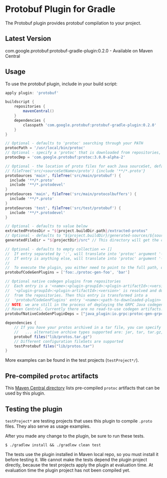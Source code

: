 # Protobuf Plugin for Gradle
The Protobuf plugin provides protobuf compilation to your project.

## Latest Version
com.google.protobuf:protobuf-gradle-plugin:0.2.0 - Available on Maven Central

## Usage
To use the protobuf plugin, include in your build script:

```groovy
apply plugin: 'protobuf'

buildscript {
    repositories {
        mavenCentral()
    }
    dependencies {
        classpath 'com.google.protobuf:protobuf-gradle-plugin:0.2.0'
    }
}

// Optional - defaults to 'protoc' searching through your PATH
protocPath = '/usr/local/bin/protoc'
// Optional - specify a 'protoc' that is downloaded from repositories, this overrides 'protocPath'
protocDep = 'com.google.protobuf:protoc:3.0.0-alpha-2'

// Optional - the location of proto files for each Java sourceSet, defaults to
// fileTree('src/<sourceSetName>/proto') {include '**/*.proto'}
protoSources 'main', fileTree('src/main/protobuf') {
  include '**/*.proto'
  include '**/*.protodevel'
}
protoSources 'main', fileTree('src/main/protocolbuffers') {
  include '**/*.proto'
}
protoSources 'test', fileTree('src/test/protobuf') {
  include '**/*.protodevel'
}

// Optional - defaults to value below
extractedProtosDir = "${project.buildDir.path}/extracted-protos"
// Optional - defaults to "${project.buildDir}/generated-sources/${sourceSet.name}"
generatedFileDir = "${projectDir}/src" // This directory will get the current sourceSet.name appended to it. i.e. src/main or src/test

// Optional - defaults to empty collection => []
//  If entry separated by ':', will translate into 'protoc' argument '--plugin=protoc-gen-${values[0]}=${values[1]}'
//  If entry is anything else, will translate into 'protoc' argument '--plugin=protoc-gen-${it}=${project.projectDir}/protoc-gen-${it}'
//
//  To execute the plugin, you either need to point to the full path, or have an executable shell script in the project main dir
protobufCodeGenPlugins = ['foo:./protoc-gen-foo', 'bar']

// Optional native codegen plugins from repositories
//  Each entry is a '<name>:<plugin-groupId>:<plugin-artifactId>:<version>'.
//  '<plugin-groupId>:<plugin-artifactId>:<version>' is resolved and downloaded
//  from the repositories. Then this entry is transformed into a
//  'protobufCodeGenPlugins' entry '<name>:<path-to-downloaded-plugin>'.
// NOTE: we are still in the process of deploying the GRPC Java codegen to
// Maven Central. Currently there are no read-to-use codegen artifacts.
protobufNativeCodeGenPluginDeps = ["java_plugin:io.grpc:protoc-gen-grpc-java:0.1.0-SNAPSHOT"]

dependencies {
    // If you have your protos archived in a tar file, you can specify that as a dependency
    //   ... alternative archive types supported are: jar, tar, tar.gz, tar.bz2, zip
    protobuf files("lib/protos.tar.gz")
    // Different configuration fileSets are supported
    testProtobuf files("lib/protos.tar")
}
```

More examples can be found in the test projects (``testProject*/``).

## Pre-compiled ``protoc`` artifacts
This [Maven Central directory](https://repo1.maven.org/maven2/com/google/protobuf/protoc/)
lists pre-compiled ``protoc`` artifacts that can be used by this plugin.

## Testing the plugin
``testProject*`` are testing projects that uses this plugin to compile
``.proto`` files. They also serve as usage examples.

After you made any change to the plugin, be sure to run these tests.
```
$ ./gradlew install && ./gradlew clean test
```
The tests use the plugin installed in Maven local repo, so you must install
it before testing it. We cannot make the tests depend the plugin project
directly, because the test projects apply the plugin at evaluation time. At
evaluation time the plugin project has not been compiled yet.

